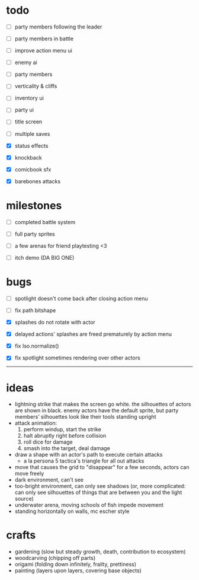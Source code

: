 # todo

- [ ] party members following the leader
- [ ] party members in battle
- [ ] improve action menu ui
- [ ] enemy ai
- [ ] party members
- [ ] verticality & cliffs
- [ ] inventory ui
- [ ] party ui
- [ ] title screen
- [ ] multiple saves
- [x] status effects
- [x] knockback
- [x] comicbook sfx
- [x] barebones attacks


# milestones

- [ ] completed battle system
- [ ] full party sprites
- [ ] a few arenas for friend playtesting <3
- [ ] itch demo (DA BIG ONE)


# bugs

- [ ] spotlight doesn't come back after closing action menu
- [ ] fix path bitshape
- [x] splashes do not rotate with actor
- [x] delayed actions' splashes are freed prematurely by action menu
- [x] fix Iso.normalize()
- [x] fix spotlight sometimes rendering over other actors



---



# ideas

- lightning strike that makes the screen go white. the silhouettes of actors are shown in black. enemy actors have the default sprite, but party members’ silhouettes look like their tools standing upright
- attack animation:
	1. perform windup, start the strike
	2. halt abruptly right before collision
	3. roll dice for damage
	4. smash into the target, deal damage
- draw a shape with an actor's path to execute certain attacks
	- a la persona 5 tactica's triangle for all out attacks
- move that causes the grid to "disappear" for a few seconds, actors can move freely
- dark environment, can't see
- too-bright environment, can only see shadows (or, more complicated: can only see silhouettes of things that are between you and the light source)
- underwater arena, moving schools of fish impede movement
- standing horizontally on walls, mc escher style


# crafts

- gardening (slow but steady growth, death, contribution to ecosystem)
- woodcarving (chipping off parts)
- origami (folding down infinitely, frailty, prettiness)
- painting (layers upon layers, covering base objects)
